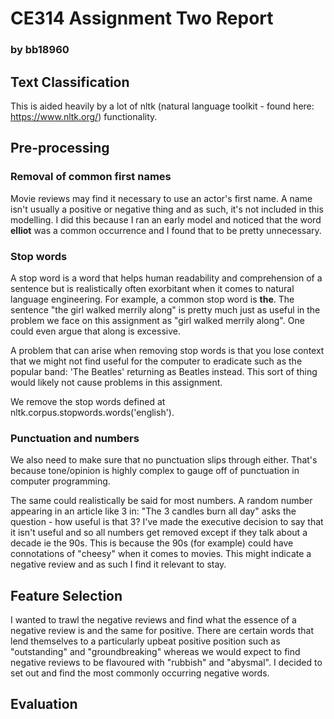 # CE314 Assignment Two Report

### by bb18960

## Text Classification

This is aided heavily by a lot of nltk (natural language toolkit - found here: https://www.nltk.org/) functionality.





## Pre-processing

### Removal of common first names

Movie reviews may find it necessary to use an actor's first name. A name isn't usually a positive or negative thing and as such, it's not included in this modelling. I did this because I ran an early model and noticed that the word **elliot** was a common occurrence and I found that to be pretty unnecessary.

### Stop words

A stop word is a word that helps human readability and comprehension of a sentence but is realistically often exorbitant when it comes to natural language engineering. For example, a common stop word is **the**. The sentence "the girl walked merrily along" is pretty much just as useful in the problem we face on this assignment as "girl walked merrily along". One could even argue that along is excessive.



A problem that can arise when removing stop words is that you lose context that we might not find useful for the computer to eradicate such as the popular band: 'The Beatles' returning as Beatles instead. This sort of thing would likely not cause problems in this assignment.



We remove the stop words defined at nltk.corpus.stopwords.words('english').

### Punctuation and numbers

We also need to make sure that no punctuation slips through either. That's because tone/opinion is highly complex to gauge off of punctuation in computer programming.



The same could realistically be said for most numbers. A random number appearing in an article like 3 in: "The 3 candles burn all day" asks the question - how useful is that 3? I've made the executive decision to say that it isn't useful and so all numbers get removed except if they talk about a decade ie the 90s. This is because the 90s (for example) could have connotations of "cheesy" when it comes to movies. This might indicate a negative review and as such I find it relevant to stay.



## Feature Selection

I wanted to trawl the negative reviews and find what the essence of a negative review is and the same for positive. There are certain words that lend themselves to a particularly upbeat positive position such as "outstanding" and "groundbreaking" whereas we would expect to find negative reviews to be flavoured with "rubbish" and "abysmal". I decided to set out and find the most commonly occurring negative words.



## Evaluation

